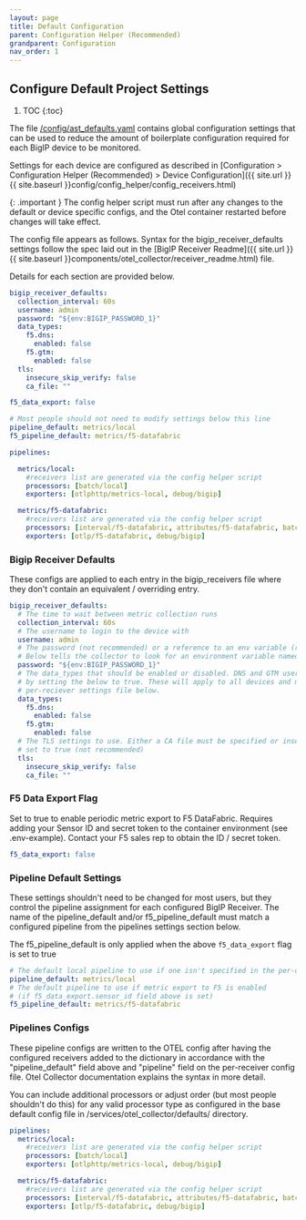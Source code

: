 ```yaml
---
layout: page
title: Default Configuration
parent: Configuration Helper (Recommended)
grandparent: Configuration
nav_order: 1
---
```


## Configure Default Project Settings

1. TOC
{:toc}

The file [/config/ast_defaults.yaml](https://github.com/f5devcentral/application-study-tool/blob/main/config/ast_defaults.yaml)
contains global configuration settings that can be used to reduce the amount of boilerplate configuration
required for each BigIP device to be monitored.

Settings for each device are configured as described in [Configuration >	Configuration Helper (Recommended) > Device Configuration]({{ site.url }}{{ site.baseurl }}config/config_helper/config_receivers.html)

{: .important }
The config helper script must run after any changes to the default or device specific configs,
and the Otel container restarted before changes will take effect.

The config file appears as follows. Syntax for the bigip_receiver_defaults settings follow the spec laid 
out in the [BigIP Receiver Readme]({{ site.url }}{{ site.baseurl }}components/otel_collector/receiver_readme.html) file.

Details for each section are provided below.

```yaml
bigip_receiver_defaults:
  collection_interval: 60s
  username: admin
  password: "${env:BIGIP_PASSWORD_1}"
  data_types:
    f5.dns:
      enabled: false
    f5.gtm:
      enabled: false
  tls:
    insecure_skip_verify: false
    ca_file: ""

f5_data_export: false

# Most people should not need to modify settings below this line
pipeline_default: metrics/local
f5_pipeline_default: metrics/f5-datafabric

pipelines:

  metrics/local:
    #receivers list are generated via the config helper script
    processors: [batch/local]
    exporters: [otlphttp/metrics-local, debug/bigip]

  metrics/f5-datafabric:
    #receivers list are generated via the config helper script
    processors: [interval/f5-datafabric, attributes/f5-datafabric, batch/f5-datafabric]
    exporters: [otlp/f5-datafabric, debug/bigip]
```


### Bigip Receiver Defaults
These configs are applied to each entry in the bigip_receivers file where they don't contain an 
equivalent / overriding entry.

```yaml
bigip_receiver_defaults:
  # The time to wait between metric collection runs
  collection_interval: 60s
  # The username to login to the device with
  username: admin
  # The password (not recommended) or a reference to an env variable (recommended)
  # Below tells the collector to look for an environment variable named BIGIP_PASSWORD_1
  password: "${env:BIGIP_PASSWORD_1}"
  # The data_types that should be enabled or disabled. DNS and GTM users can enable those modules
  # by setting the below to true. These will apply to all devices and may be better specified on the
  # per-reciever settings file below.
  data_types:
    f5.dns:
      enabled: false
    f5.gtm:
      enabled: false
  # The TLS settings to use. Either a CA file must be specified or insecure_skip_verify
  # set to true (not recommended)
  tls:
    insecure_skip_verify: false
    ca_file: ""
```

### F5 Data Export Flag
Set to true to enable periodic metric export to F5 DataFabric.
Requires adding your Sensor ID and secret token to the container environment (see .env-example).
Contact your F5 sales rep to obtain the ID / secret token.

```yaml
f5_data_export: false
```

### Pipeline Default Settings
These settings shouldn't need to be changed for most users, but they control the pipeline assignment
for each configured BigIP Receiver. The name of the pipeline_default and/or f5_pipeline_default must
match a configured pipeline from the pipelines settings section below.

The f5_pipeline_default is only applied when the above `f5_data_export` flag is set to true

```yaml
# The default local pipeline to use if one isn't specified in the per-device configs.
pipeline_default: metrics/local
# The default pipeline to use if metric export to F5 is enabled
# (if f5_data_export.sensor_id field above is set)
f5_pipeline_default: metrics/f5-datafabric
```

### Pipelines Configs
These pipeline configs are written to the OTEL config after having the configured receivers
added to the dictionary in accordance with the "pipeline_default" field above and "pipeline"
field on the per-receiver config file. Otel Collector documentation explains the syntax in more
detail.

You can include additional processors or adjust order (but most people shouldn't do this) for any valid
processor type as configured in the base default config file in /services/otel_collector/defaults/ 
directory.

```yaml
pipelines:
  metrics/local:
    #receivers list are generated via the config helper script
    processors: [batch/local]
    exporters: [otlphttp/metrics-local, debug/bigip]

  metrics/f5-datafabric:
    #receivers list are generated via the config helper script
    processors: [interval/f5-datafabric, attributes/f5-datafabric, batch/f5-datafabric]
    exporters: [otlp/f5-datafabric, debug/bigip]
```